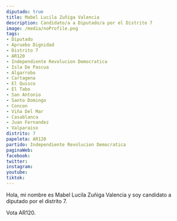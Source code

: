 ```yaml
---
diputado: true
title: Mabel Lucila Zuñiga Valencia
description: Candidato/a a Diputado/a por el Distrito 7
image: /media/noProfile.png
tags:
- Diputado
- Apruebo Dignidad
- Distrito 7
- AR120
- Independiente Revolucion Democratica
- Isla De Pascua
- Algarrobo
- Cartagena
- El Quisco
- El Tabo
- San Antonio
- Santo Domingo
- Concon
- Viña Del Mar
- Casablanca
- Juan Fernandez
- Valparaiso
distrito: 7
papeleta: AR120
partido: Independiente Revolucion Democratica
paginaWeb:
facebook:
twitter:
instagram:
youtube:
tiktok:
---
```

Hola, mi nombre es Mabel Lucila Zuñiga Valencia y soy candidato a diputado por el distrito 7.

Vota AR120.